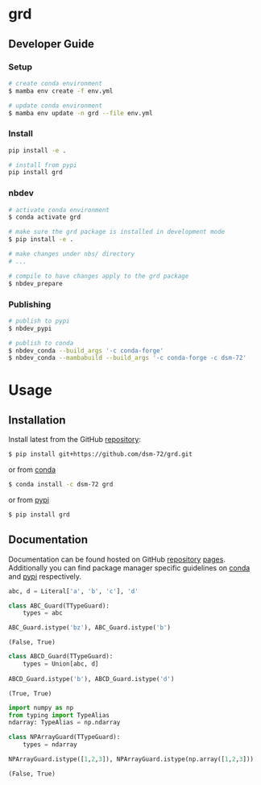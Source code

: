 # grd

<!-- WARNING: THIS FILE WAS AUTOGENERATED! DO NOT EDIT! -->

## Developer Guide

### Setup

``` sh
# create conda environment
$ mamba env create -f env.yml

# update conda environment
$ mamba env update -n grd --file env.yml
```

### Install

``` sh
pip install -e .

# install from pypi
pip install grd
```

### nbdev

``` sh
# activate conda environment
$ conda activate grd

# make sure the grd package is installed in development mode
$ pip install -e .

# make changes under nbs/ directory
# ...

# compile to have changes apply to the grd package
$ nbdev_prepare
```

### Publishing

``` sh
# publish to pypi
$ nbdev_pypi

# publish to conda
$ nbdev_conda --build_args '-c conda-forge'
$ nbdev_conda --mambabuild --build_args '-c conda-forge -c dsm-72'
```

# Usage

## Installation

Install latest from the GitHub
[repository](https://github.com/dsm-72/grd):

``` sh
$ pip install git+https://github.com/dsm-72/grd.git
```

or from [conda](https://anaconda.org/dsm-72/grd)

``` sh
$ conda install -c dsm-72 grd
```

or from [pypi](https://pypi.org/project/grd/)

``` sh
$ pip install grd
```

## Documentation

Documentation can be found hosted on GitHub
[repository](https://github.com/dsm-72/grd)
[pages](https://dsm-72.github.io/grd/). Additionally you can find
package manager specific guidelines on
[conda](https://anaconda.org/dsm-72/grd) and
[pypi](https://pypi.org/project/grd/) respectively.

``` python
abc, d = Literal['a', 'b', 'c'], 'd'
```

``` python
class ABC_Guard(TTypeGuard):
    types = abc

ABC_Guard.istype('bz'), ABC_Guard.istype('b')
```

    (False, True)

``` python
class ABCD_Guard(TTypeGuard):
    types = Union[abc, d]
    
ABCD_Guard.istype('b'), ABCD_Guard.istype('d')
```

    (True, True)

``` python
import numpy as np
from typing import TypeAlias
ndarray: TypeAlias = np.ndarray

class NPArrayGuard(TTypeGuard):
    types = ndarray

NPArrayGuard.istype([1,2,3]), NPArrayGuard.istype(np.array([1,2,3]))
```

    (False, True)
